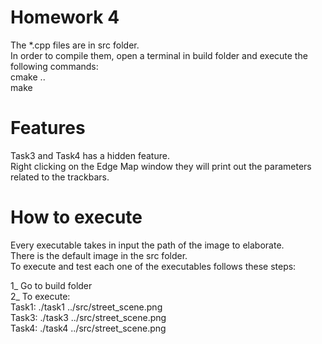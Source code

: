 # Homework 4
The *.cpp files are in src folder.<br>
In order to compile them, open a terminal in build folder and execute the following commands:<br>
cmake ..<br>
make <br>

# Features
Task3 and Task4 has a hidden feature.<br>
Right clicking on the Edge Map window they will print out the parameters related to the trackbars.<br>

# How to execute
Every executable takes in input the path of the image to elaborate.<br>
There is the default image in the src folder.<br>
To execute and test each one of the executables follows these steps:<br>

1_ Go to build folder<br>
2_ To execute:<br>
Task1: ./task1 ../src/street_scene.png<br>
Task3: ./task3 ../src/street_scene.png<br>
Task4: ./task4 ../src/street_scene.png

